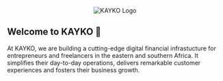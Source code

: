 <p align="center">
  <img src="https://res.cloudinary.com/kayko/image/upload/v1632235389/site/LinkedIn_Header_3x_jnzphy.png" alt="KAYKO Logo" />
</p>

## Welcome to KAYKO 🙌

At KAYKO, we are building a cutting-edge digital financial infrastucture for entrepreneurs and freelancers in the eastern and southern Africa. It simplifies their day-to-day operations, delivers remarkable customer experiences and fosters their business growth.
